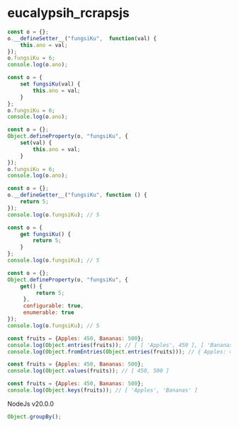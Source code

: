# eucalypsih_rcrapsjs
```javascript
const o = {};
o.__defineSetter__("fungsiKu",  function(val) {
    this.ano = val;
});
o.fungsiKu = 6;
console.log(o.ano);
```
```javascript
const o = {
    set fungsiKu(val) {
        this.ano = val; 
    }
};
o.fungsiKu = 6;
console.log(o.ano);
```
```javascript
const o = {};
Object.defineProperty(o, "fungsiKu", {
    set(val) {
        this.ano = val;
    }
});
o.fungsiKu = 6;
console.log(o.ano);
```

```javascript
const o = {};
o.__defineGetter__("fungsiKu", function () {
    return 5;
});
console.log(o.fungsiKu); // 5
```

```javascript
const o = {
    get fungsiKu() {
        return 5;
    }
};
console.log(o.fungsiKu); // 5
```

```javascript
const o = {};
Object.defineProperty(o, "fungsiKu", {
    get() {
         return 5;
     },
     configurable: true,
     enumerable: true
});
console.log(o.fungsiKu); // 5
```


```javascript
const fruits = {Apples: 450, Bananas: 500};
console.log(Object.entries(fruits)); // [ [ 'Apples', 450 ], [ 'Bananas', 500 ] ]
console.log(Object.fromEntries(Object.entries(fruits))); // { Apples: 450, Bananas: 500 }

```
```javascript
const fruits = {Apples: 450, Bananas: 500};
console.log(Object.values(fruits)); // [ 450, 500 ]
```
```javascript
const fruits = {Apples: 450, Bananas: 500};
console.log(Object.keys(fruits)); // [ 'Apples', 'Bananas' ]
```

NodeJs v20.0.0
```javascript
Object.groupBy();
```


